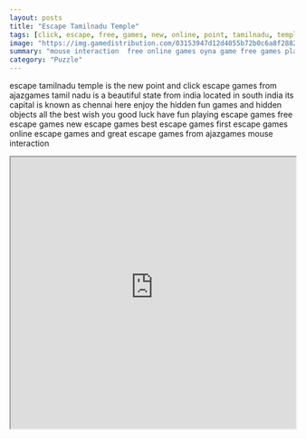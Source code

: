 ```yaml
---
layout: posts
title: "Escape Tamilnadu Temple"
tags: [click, escape, free, games, new, online, point, tamilnadu, temple, free, online, games, oyna, game, free, games, play, play, games]
image: "https://img.gamedistribution.com/03153947d12d4055b72b0c6a8f2882c6.jpg"
summary: "mouse interaction  free online games oyna game free games play play games"
category: "Puzzle"
---
```


escape tamilnadu temple is the new point and click escape games from ajazgames tamil nadu is a beautiful state from india located in south india its capital is known as chennai here enjoy the hidden fun games and hidden objects all the best wish you good luck have fun playing escape games free escape games new escape games best escape games first escape games online escape games and great escape games from ajazgames mouse interaction

<iframe width="100%" height="480px;" src="https://flash.gamedistribution.com?game=03153947d12d4055b72b0c6a8f2882c6"></iframe>